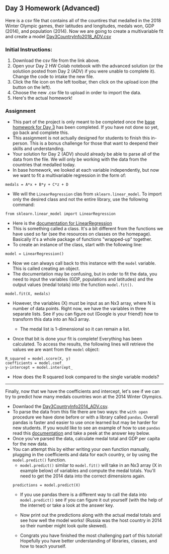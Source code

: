 ## Day 3 Homework (Advanced)

Here is a csv file that contains all of the countires that medalled in the 2018 Winter Olympic games, their latitudes and longitudes, medals won, GDP (2014), and population (2014). Now we are going to create a multivariable fit and create a model 
[Day3CountryInfo2018_ADV.csv](https://ucd-python-bootcamp.github.io/Bootcamp-2021/HW_files/Day3CountryInfo2018_ADV.csv) 

### Initial Instructions:
  1. Download the csv file from the link above. 
  2. Open your Day 2 HW Colab notebook with the advanced solution (or the solutiion posted from Day 2 (ADV) if you were unable to complete it). Change the code to intake the new file.
  3. Click the file icon on the left toolbar, then click on the upload icon (the button on the left).
  4. Choose the new .csv file to upload in order to import the data.
  5. Here's the actual homework!
  
### Assignment
  - This part of the project is only meant to be completed once the [base homework for Day 3](https://ucd-python-bootcamp.github.io/Bootcamp-2021/HW3) has been completed. If you have not done so yet, go back and complete this. 
  - This assignment is not actually designed for students to finish this in-person. This is a bonus challenge for those that want to deepend their skills and understanding.
  - Your solution for Day 2 (ADV) should already be able to parse all of the data from the file. We will only be working with the data from the countries that medalled today.
  - In base homework, we looked at each variable independently, but now we want to fit a multivariable regression in the form of:
  ```
  medals = A*x + B*y + C*z + D
  ```
  - We will the `LinearRegression` clas  from `sklearn.linear_model`. To import only the desired class and not the entire library, use the following command:
  ```
  from sklearn.linear_model import LinearRegression
  ```
   - Here is the [documentation for LinearRegression](https://scikit-learn.org/stable/modules/generated/sklearn.linear_model.LinearRegression.html)
   - This is something called a class. It's a bit different from the functions we have used so far (see the resources on classes on the homepage). Basically it's a whole package of functions "wrapped-up" together.
   - To create an instance of the class, start with the following line:
   ```
   model = LinearRegression()
   ```
   - Now we can always call back to this instance with the `model` variable. This is called creating an object.
   - The documentation may be confusing, but in order to fit the data, you need to input the variables (GDP, populations and latitudes) and the output values (medal totals) into the function `model.fit()`.
   ```
   model.fit(X, medals)
   ``` 
   - However, the variables (X) must be input as an Nx3 array, where N is number of data points. Right now, we have the variables in three separate lists. See if you can figure out (Google is your friend!) how to transform this data into an Nx3 array.
      - The medal list is 1-dimensional so it can remain a list.
      
   - Once that bit is done your fit is complete! Everything has been calculated. To access the results, the following lines will retrieve the values we are want from the `model` object:
   ```
   R_squared = model.score(X, y)
   coefficients = model.coef_
   y-intercept = model.intercept_    
   ```
   - How does the R squared look compared to the single variable models?
   -------------------------------------------------
Finally, now that we have the coefficients and intercept, let's see if we can try to predict how many medals countries won at the 2014 Winter Olympics.
    
   - Downlaod the [Day3CountryInfo2014_ADV.csv](https://ucd-python-bootcamp.github.io/Bootcamp-2021/HW_files/Day3CountryInfo2014_ADV.csv).
   - To parse the data from this file there are two ways: the `with open` procedure we have done before or with a library called `pandas`. Overall pandas is faster and easier to use once learned but may be harder for new students. If you would like to see an example of how to use `pandas` read this [documentation](https://pandas.pydata.org/docs/reference/api/pandas.read_csv.html) and take a peek at the answer key below.
   - Once you've parsed the data, calculate medal total and GDP per capita for the new data.
   - You can attempt this by either writing your own function manually, plugging in the coefficients and data for each country, or by using the `model.predict()` function.
     - `model.predict()` similar to `model.fit()` will take in an Nx3 array (X in example below) of variables and compute the medal totals. You'll need to get the 2014 data into the correct dimensions again.
     ```
     predictions = model.predict(X)
     ```
     - If you use pandas there is a different way to call the data into `model.predict()` see if you can figure it out yourself (with the help of the internet) or take a look at the answer key.
     - Now print out the predictions along with the actual medal totals and see how well the model works! (Russia was the host country in 2014 so their number might look quite skewed).
    
     - Congrats you have finished the most challenging part of this tutorial! Hopefully you have better understanding of libraries, classes, and how to teach yourself.
    
  
